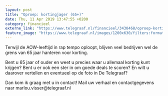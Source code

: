 ```yaml
---
layout: post
title: "Oproep: kortingjager (65+)"
date: Thu, 11 Apr 2019 13:47:55 +0200
category: financieel
externe_link: "https://www.telegraaf.nl/financieel/3430468/oproep-kortingjager-65"
feature_image: "https://www.telegraaf.nl/images/1200x630/filters:format(jpeg):quality(80)/cdn-kiosk-api.telegraaf.nl/610e7efc-5c50-11e9-a27a-02d1dbdc35d1.jpg"
---
```


<p class="intro">Terwijl de AOW-leeftijd in rap tempo oploopt, blijven veel bedrijven wel de grens van 65 jaar hanteren voor korting.</p> <p>Bent u 65 jaar of ouder en weet u precies waar u allemaal korting kunt krijgen? Bent u er ook een ster in om goede deals te scoren? En wilt u daarover vertellen en eventueel op de foto in De Telegraaf?</p><p>Dan kom ik graag met u in contact! Mail uw verhaal en contactgegevens naar marlou.visser@telegraaf.nl</p>
